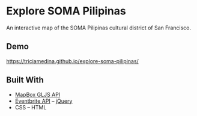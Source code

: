 # Explore SOMA Pilipinas
An interactive map of the SOMA Pilipinas cultural district of San Francisco. 

## Demo
https://triciamedina.github.io/explore-soma-pilipinas/

## Built With
- [MapBox GLJS API](https://docs.mapbox.com/mapbox-gl-js/api/)
- [Eventbrite API](https://www.eventbrite.com/platform/api)
– [jQuery](https://jquery.com/)
- CSS
– HTML
